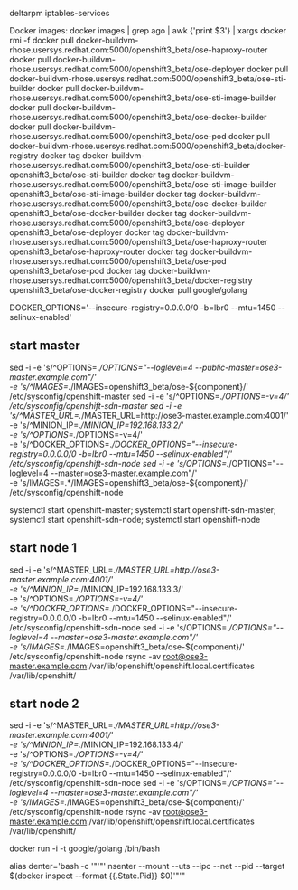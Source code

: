 deltarpm iptables-services

Docker images:
docker images | grep ago | awk {'print $3'} | xargs docker rmi -f
docker pull docker-buildvm-rhose.usersys.redhat.com:5000/openshift3_beta/ose-haproxy-router
docker pull docker-buildvm-rhose.usersys.redhat.com:5000/openshift3_beta/ose-deployer
docker pull docker-buildvm-rhose.usersys.redhat.com:5000/openshift3_beta/ose-sti-builder
docker pull docker-buildvm-rhose.usersys.redhat.com:5000/openshift3_beta/ose-sti-image-builder
docker pull docker-buildvm-rhose.usersys.redhat.com:5000/openshift3_beta/ose-docker-builder
docker pull docker-buildvm-rhose.usersys.redhat.com:5000/openshift3_beta/ose-pod
docker pull docker-buildvm-rhose.usersys.redhat.com:5000/openshift3_beta/docker-registry
docker tag docker-buildvm-rhose.usersys.redhat.com:5000/openshift3_beta/ose-sti-builder openshift3_beta/ose-sti-builder
docker tag docker-buildvm-rhose.usersys.redhat.com:5000/openshift3_beta/ose-sti-image-builder openshift3_beta/ose-sti-image-builder
docker tag docker-buildvm-rhose.usersys.redhat.com:5000/openshift3_beta/ose-docker-builder openshift3_beta/ose-docker-builder
docker tag docker-buildvm-rhose.usersys.redhat.com:5000/openshift3_beta/ose-deployer openshift3_beta/ose-deployer
docker tag docker-buildvm-rhose.usersys.redhat.com:5000/openshift3_beta/ose-haproxy-router openshift3_beta/ose-haproxy-router
docker tag docker-buildvm-rhose.usersys.redhat.com:5000/openshift3_beta/ose-pod openshift3_beta/ose-pod
docker tag docker-buildvm-rhose.usersys.redhat.com:5000/openshift3_beta/docker-registry openshift3_beta/ose-docker-registry
docker pull google/golang

DOCKER_OPTIONS='--insecure-registry=0.0.0.0/0 -b=lbr0 --mtu=1450 --selinux-enabled'

## start master
sed -i -e 's/^OPTIONS=.*/OPTIONS="--loglevel=4 --public-master=ose3-master.example.com"/' \
-e 's/^IMAGES=.*/IMAGES=openshift3_beta\/ose-\$\{component\}/' \
/etc/sysconfig/openshift-master
sed -i -e 's/^OPTIONS=.*/OPTIONS=-v=4/' /etc/sysconfig/openshift-sdn-master
sed -i -e 's/^MASTER_URL=.*/MASTER_URL=http:\/\/ose3-master.example.com:4001/' \
-e 's/^MINION_IP=.*/MINION_IP=192.168.133.2/' \
-e 's/^OPTIONS=.*/OPTIONS=-v=4/' \
-e 's/^DOCKER_OPTIONS=.*/DOCKER_OPTIONS="--insecure-registry=0.0.0.0\/0 -b=lbr0 --mtu=1450 --selinux-enabled"/' \
/etc/sysconfig/openshift-sdn-node
sed -i -e 's/OPTIONS=.*/OPTIONS="--loglevel=4 --master=ose3-master.example.com"/' \
-e 's/IMAGES=.*/IMAGES=openshift3_beta\/ose-\$\{component\}/' \
/etc/sysconfig/openshift-node

systemctl start openshift-master; systemctl start openshift-sdn-master; systemctl start openshift-sdn-node; systemctl start openshift-node

## start node 1
sed -i -e 's/^MASTER_URL=.*/MASTER_URL=http:\/\/ose3-master.example.com:4001/' \
-e 's/^MINION_IP=.*/MINION_IP=192.168.133.3/' \
-e 's/^OPTIONS=.*/OPTIONS=-v=4/' \
-e 's/^DOCKER_OPTIONS=.*/DOCKER_OPTIONS="--insecure-registry=0.0.0.0\/0 -b=lbr0 --mtu=1450 --selinux-enabled"/' \
/etc/sysconfig/openshift-sdn-node
sed -i -e 's/OPTIONS=.*/OPTIONS="--loglevel=4 --master=ose3-master.example.com"/' \
-e 's/IMAGES=.*/IMAGES=openshift3_beta\/ose-\$\{component\}/' \
/etc/sysconfig/openshift-node
rsync -av root@ose3-master.example.com:/var/lib/openshift/openshift.local.certificates /var/lib/openshift/

## start node 2
sed -i -e 's/^MASTER_URL=.*/MASTER_URL=http:\/\/ose3-master.example.com:4001/' \
-e 's/^MINION_IP=.*/MINION_IP=192.168.133.4/' \
-e 's/^OPTIONS=.*/OPTIONS=-v=4/' \
-e 's/^DOCKER_OPTIONS=.*/DOCKER_OPTIONS="--insecure-registry=0.0.0.0\/0 -b=lbr0 --mtu=1450 --selinux-enabled"/' \
/etc/sysconfig/openshift-sdn-node
sed -i -e 's/OPTIONS=.*/OPTIONS="--loglevel=4 --master=ose3-master.example.com"/' \
-e 's/IMAGES=.*/IMAGES=openshift3_beta\/ose-\$\{component\}/' \
/etc/sysconfig/openshift-node
rsync -av root@ose3-master.example.com:/var/lib/openshift/openshift.local.certificates /var/lib/openshift/

docker run -i -t google/golang /bin/bash

alias denter='bash -c '"'"' nsenter --mount --uts --ipc --net --pid --target $(docker inspect --format {{.State.Pid}} $0)'"'"
